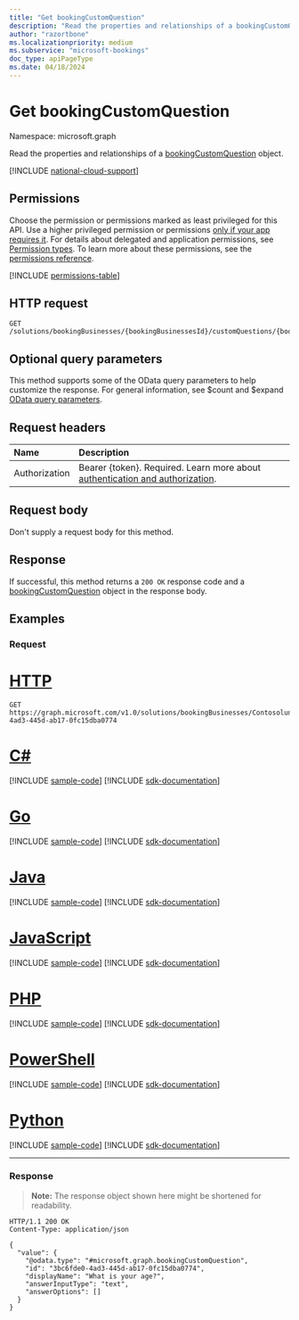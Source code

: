 ```yaml
---
title: "Get bookingCustomQuestion"
description: "Read the properties and relationships of a bookingCustomQuestion object."
author: "razortbone"
ms.localizationpriority: medium
ms.subservice: "microsoft-bookings"
doc_type: apiPageType
ms.date: 04/18/2024
---
```


# Get bookingCustomQuestion

Namespace: microsoft.graph

Read the properties and relationships of a [bookingCustomQuestion](../resources/bookingcustomquestion.md) object.

[!INCLUDE [national-cloud-support](../../includes/global-us.md)]

## Permissions

Choose the permission or permissions marked as least privileged for this API. Use a higher privileged permission or permissions [only if your app requires it](/graph/permissions-overview#best-practices-for-using-microsoft-graph-permissions). For details about delegated and application permissions, see [Permission types](/graph/permissions-overview#permission-types). To learn more about these permissions, see the [permissions reference](/graph/permissions-reference).

<!-- { "blockType": "permissions", "name": "bookingcustomquestion_get" } -->
[!INCLUDE [permissions-table](../includes/permissions/bookingcustomquestion-get-permissions.md)]

## HTTP request

<!-- {
  "blockType": "ignored"
}
-->

```http
GET /solutions/bookingBusinesses/{bookingBusinessesId}/customQuestions/{bookingCustomQuestionId}
```

## Optional query parameters

This method supports some of the OData query parameters to help customize the response. For general information, see $count and $expand [OData query parameters](/graph/query-parameters).

## Request headers

| Name          | Description               |
| :------------ | :------------------------ |
|Authorization|Bearer {token}. Required. Learn more about [authentication and authorization](/graph/auth/auth-concepts).|

## Request body

Don't supply a request body for this method.

## Response

If successful, this method returns a `200 OK` response code and a [bookingCustomQuestion](../resources/bookingcustomquestion.md) object in the response body.

## Examples

### Request

# [HTTP](#tab/http)
<!-- {
  "blockType": "request",
  "name": "bookingcustomquestionget",
  "sampleKeys": ["Contosolunchdelivery@contoso.com", "3bc6fde0-4ad3-445d-ab17-0fc15dba0774"]
}
-->
```msgraph-interactive
GET https://graph.microsoft.com/v1.0/solutions/bookingBusinesses/Contosolunchdelivery@contoso.com/customQuestions/3bc6fde0-4ad3-445d-ab17-0fc15dba0774
```

# [C#](#tab/csharp)
[!INCLUDE [sample-code](../includes/snippets/csharp/bookingcustomquestionget-csharp-snippets.md)]
[!INCLUDE [sdk-documentation](../includes/snippets/snippets-sdk-documentation-link.md)]

# [Go](#tab/go)
[!INCLUDE [sample-code](../includes/snippets/go/bookingcustomquestionget-go-snippets.md)]
[!INCLUDE [sdk-documentation](../includes/snippets/snippets-sdk-documentation-link.md)]

# [Java](#tab/java)
[!INCLUDE [sample-code](../includes/snippets/java/bookingcustomquestionget-java-snippets.md)]
[!INCLUDE [sdk-documentation](../includes/snippets/snippets-sdk-documentation-link.md)]

# [JavaScript](#tab/javascript)
[!INCLUDE [sample-code](../includes/snippets/javascript/bookingcustomquestionget-javascript-snippets.md)]
[!INCLUDE [sdk-documentation](../includes/snippets/snippets-sdk-documentation-link.md)]

# [PHP](#tab/php)
[!INCLUDE [sample-code](../includes/snippets/php/bookingcustomquestionget-php-snippets.md)]
[!INCLUDE [sdk-documentation](../includes/snippets/snippets-sdk-documentation-link.md)]

# [PowerShell](#tab/powershell)
[!INCLUDE [sample-code](../includes/snippets/powershell/bookingcustomquestionget-powershell-snippets.md)]
[!INCLUDE [sdk-documentation](../includes/snippets/snippets-sdk-documentation-link.md)]

# [Python](#tab/python)
[!INCLUDE [sample-code](../includes/snippets/python/bookingcustomquestionget-python-snippets.md)]
[!INCLUDE [sdk-documentation](../includes/snippets/snippets-sdk-documentation-link.md)]

---

### Response

> **Note:** The response object shown here might be shortened for readability.

<!-- {
  "blockType": "response",
  "truncated": true,
  "@odata.type": "microsoft.graph.bookingCustomQuestion"
}
-->

```http
HTTP/1.1 200 OK
Content-Type: application/json

{
  "value": {
    "@odata.type": "#microsoft.graph.bookingCustomQuestion",
    "id": "3bc6fde0-4ad3-445d-ab17-0fc15dba0774",
    "displayName": "What is your age?",
    "answerInputType": "text",
    "answerOptions": []
  }
}
```
